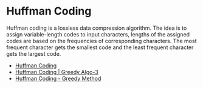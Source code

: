 # Huffman Coding

Huffman coding is a lossless data compression algorithm. The idea is to assign variable-length codes to input characters, lengths of the assigned codes are based on the frequencies of corresponding characters. The most frequent character gets the smallest code and the least frequent character gets the largest code.

- [Huffman Coding](https://www.programiz.com/dsa/huffman-coding)
- [Huffman Coding | Greedy Algo-3](https://www.geeksforgeeks.org/huffman-coding-greedy-algo-3/)
- [Huffman Coding - Greedy Method](https://www.youtube.com/watch?v=co4_ahEDCho)
